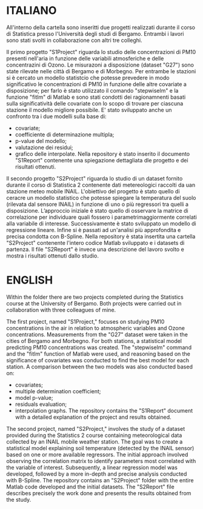# ITALIANO
All'interno della cartella sono inseritti due progetti realizzati durante il corso di Statistica presso l'Università degli studi di Bergamo.
Entrambi i lavori sono stati svolti in collaborazione con altri tre colleghi.

Il primo progetto "S1Project" riguarda lo studio delle concentrazioni di PM10 presenti nell'aria in funzione delle variabili atmosferiche e delle concentrazini di Ozono. Le misurazoni a disposizione (dataset "G27") sono state rilevate nelle città di Bergamo e di Morbegno.
Per entrambe le stazioni si è cercato un modello statistcio che potesse prevedere in modo significativo le concentrazioni di PM10 in funzione delle altre covariate a disposizione; per farlo è stato utilizzato il comando "stepwiselm" e la funzione "fitlm" di Matlab e sono stati condotti dei ragionamnenti basati sulla significatività delle covariate con lo scopo di trovare per ciascuna stazione il modello migliore possibile.
E' stato sviluppato anche un confronto tra i due modelli sulla base di: 
- covariate;
- coefficiente di determinazione multipla;
- p-value del modello;
- valutazione dei residui;
- grafico delle interpolate.
Nella repository è stato inserito il documento "S1Report" contenente una spiegazione dettagliata dle progetto e dei risultati ottenuti.

Il secondo progetto "S2Project" riguarda lo studio di un dataset fornito durante il corso di Statistica 2 contenente dati metereologici raccolti da uan stazione meteo mobile INAIL.
L'obiettivo del progetto è stato quello di ceracre un modello statistico che potesse spiegare la temperatura del suolo (rilevata dal sensore INAIL) in funzione di uno o più regressori tra quelli a disposizione.
L’approccio iniziale è stato quello di osservare la matrice di correlazione per individuare quali fossero i parametrimaggiormente correlati alla  variabile di interesse. Successivamente è stato sviluppato un modello di regressione lineare.
Infine si è passati ad un'analisi più approfondita e precisa condotta con B-Spline.
Nella repository è stata insertita una cartella "S2Project" contenente l'intero codice Matlab sviluppato e i datasets di partenza.
Il file "S2Report" è invece una descrizione del lavoro svolto e mostra i risultati ottenuti dallo studio. 


# ENGLISH 
Within the folder there are two projects completed during the Statistics course at the University of Bergamo. Both projects were carried out in collaboration with three  colleagues of mine.

The first project, named "S1Project," focuses on studying PM10 concentrations in the air in relation to atmospheric variables and Ozone concentrations. 
Measurements from the "G27" dataset were taken in the cities of Bergamo and Morbegno. 
For both stations, a statistical model predicting PM10 concentrations was created. 
The "stepwiselm" command and the "fitlm" function of Matlab were used, and reasoning based on the significance of covariates was conducted to find the best model for each station. 
A comparison between the two models was also conducted based on:
- covariates;
- multiple determination coefficient;
- model p-value;
- residuals evaluation;
- interpolation graphs. 
The repository contains the "S1Report" document with a detailed explanation of the project and results obtained.

The second project, named "S2Project," involves the study of a dataset provided during the Statistics 2 course containing meteorological data collected by an INAIL mobile weather station. 
The goal was to create a statistical model explaining soil temperature (detected by the INAIL sensor) based on one or more available regressors. 
The initial approach involved observing the correlation matrix to identify parameters most correlated with the variable of interest. 
Subsequently, a linear regression model was developed, followed by a more in-depth and precise analysis conducted with B-Spline. 
The repository contains an "S2Project" folder with the entire Matlab code developed and the initial datasets. 
The "S2Report" file describes precisely the work done and presents the results obtained from the study.
